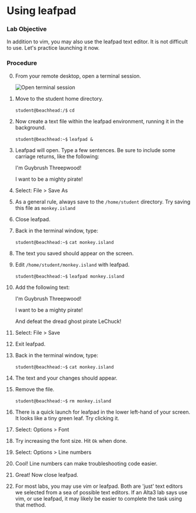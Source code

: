 # Using leafpad

### Lab Objective

In addition to vim, you may also use the leafpad text editor. It is not difficult to use. Let's practice launching it now.

### Procedure

0. From your remote desktop, open a terminal session.

    ![Open terminal session](https://alta3.com/static/images/python/python_vim_001.png) 

0. Move to the student home directory.

    `student@beachhead:/$` `cd`

0. Now create a text file within the leafpad environment, running it in the background.

    `student@beachhead:~$` `leafpad &`

0. Leafpad will open. Type a few sentences. Be sure to include some carriage returns, like the following:

    >
      I'm Guybrush Threepwood!
    >
      I want to be a mighty pirate!
    
0. Select: File > Save As 

0. As a general rule, always save to the `/home/student` directory. Try saving this file as `monkey.island`

0. Close leafpad.

0. Back in the terminal window, type:

    `student@beachhead:~$` `cat monkey.island`

0. The text you saved should appear on the screen.

0. Edit `/home/student/monkey.island` with leafpad.

    `student@beachhead:~$` `leafpad monkey.island`

0. Add the following text:

    >
      I'm Guybrush Threepwood!
    >
      I want to be a mighty pirate!
    >
      And defeat the dread ghost pirate LeChuck!
  
0. Select: File > Save

0. Exit leafpad.

0. Back in the terminal window, type:

    `student@beachhead:~$` `cat monkey.island`

0. The text and your changes should appear.

0. Remove the file.

    `student@beachhead:~$` `rm monkey.island`

0. There is a quick launch for leafpad in the lower left-hand of your screen. It looks like a tiny green leaf. Try clicking it.

0. Select: Options > Font

0. Try increasing the font size. Hit `Ok` when done.

0. Select: Options > Line numbers

0. Cool! Line numbers can make troubleshooting code easier.

0. Great! Now close leafpad.

0. For most labs, you may use vim or leafpad. Both are 'just' text editors we selected from a sea of possible text editors. If an Alta3 lab says use vim, or use leafpad, it may likely be easier to complete the task using that method.
